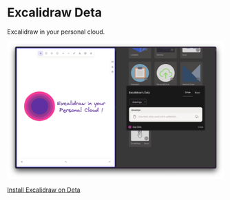 # Excalidraw Deta

Excalidraw in your personal cloud.

![Demo of the Excalidraw Deta extension](./assets/demo.png)

[Install Excalidraw on Deta](https://deta.space/discovery/@pomdtr/excalidraw)
